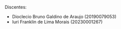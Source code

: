Discentes:
- Dioclecio Bruno Galdino de Araujo (20190079053)
- Iuri Franklin de Lima Morais (20230001267)